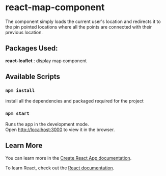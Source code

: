 # react-map-component 

The component simply loads the current user's location and redirects it to the pin pointed locations where all the points are connected with their previous location. 

## Packages Used: 

**react-leaflet** : display map component 

## Available Scripts

### `npm install` 

install all the dependencies and packaged required for the project 

### `npm start`

Runs the app in the development mode.\
Open [http://localhost:3000](http://localhost:3000) to view it in the browser.


## Learn More

You can learn more in the [Create React App documentation](https://facebook.github.io/create-react-app/docs/getting-started).

To learn React, check out the [React documentation](https://reactjs.org/).
